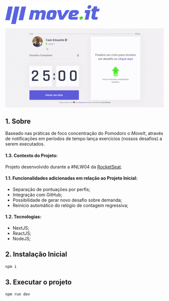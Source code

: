 

<img src="./.readme/logo-moveit.svg" width="300px" align="center">

![Demonstração MoveIt](./.readme/demo.gif)

## 1. Sobre

Baseado nas práticas de foco concentração do Pomodoro o *MoveIt*, através de notificações em períodos de tempo lança exercícios (nossos desafios) a serem executados.

#### 1.3. Contexto do Projeto:

Projeto desenvolvido durante a #NLW04 da [RocketSeat](https://rocketseat.com.br).

#### 1.1. Funcionalidades adicionadas em relação ao Projeto Inicial:

- Separação de pontuações por perfis;
- Integração com GitHub;
- Possibilidade de gerar novo desafio sobre demanda;
- Reinício automático do relógio de contagem regressiva;  

#### 1.2. Tecnologias:

- NextJS;
- ReactJS;
- NodeJS;

## 2. Instalação Inicial

```bash
npm i
```

## 3. Executar o projeto

```bash
npm run dev
```
